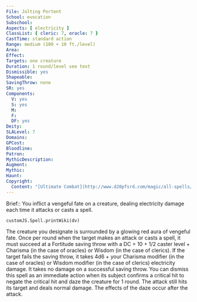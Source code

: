```yaml
---
File: Jolting Portent
School: evocation
Subschool: 
Aspects: [ electricity ]
ClassList: { cleric: 7, oracle: 7 }
CastTime: standard action
Range: medium (100 + 10 ft./level)
Area: 
Effect: 
Targets: one creature
Duration: 1 round/level see text
Dismissible: yes
Shapeable: 
SavingThrow: none
SR: yes
Components:
  V: yes
  S: yes
  M: 
  F: 
  DF: yes
Deity: 
SLALevel: 7
Domains: 
GPCost: 
Bloodline: 
Patron: 
MythicDescription: 
Augment: 
Mythic: 
Haunt: 
Copyright:
  Content: "[Ultimate Combat](http://www.d20pfsrd.com/magic/all-spells/j/jolting-portent)"
---
```

Brief:: You inflict a vengeful fate on a creature, dealing electricity damage each time it attacks or casts a spell.

```dataviewjs
customJS.Spell.printWiki(dv)
```

The creature you designate is surrounded by a glowing red aura of vengeful fate. Once per round when the target makes an attack or casts a spell, it must succeed at a Fortitude saving throw with a DC = 10 + 1/2 caster level + Charisma (in the case of oracles) or Wisdom (in the case of clerics). If the target fails the saving throw, it takes 4d6 + your Charisma modifier (in the case of oracles) or Wisdom modifier (in the case of clerics) electricity damage. It takes no damage on a successful saving throw. You can dismiss this spell as an immediate action when its subject confirms a critical hit to negate the critical hit and daze the creature for 1 round. The attack still hits its target and deals normal damage. The effects of the daze occur after the attack.
